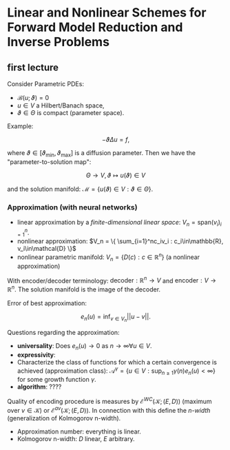 # Linear and Nonlinear Schemes for Forward Model Reduction and Inverse Problems 

## first lecture

Consider Parametric PDEs: 
- $\mathcal{B}(u;\vartheta) = 0$
- $u\in{}V$ a Hilbert/Banach space, 
- $\vartheta\in\Theta$ is compact (parameter space).

Example: 

$$ -\vartheta\Delta{}u = f, $$

where $\vartheta\in[\vartheta_\mathrm{min}, \vartheta_\mathrm{max}]$ is a diffusion parameter. Then we have the "parameter-to-solution map":

$$ \Theta \to V, \vartheta \mapsto u(\vartheta)\in{}V $$ 

and the solution manifold: $\mathcal{M} = \{ u(\vartheta)\in{}V:\vartheta\in\Theta \}$.

### Approximation (with neural networks)

- linear approximation by a *finite-dimensional linear space*: $V_n = \mathrm{span}(v_i)_{i=1}^n$. 
- nonlinear approximation: $V_n = \{ \sum_{i=1}^nc_iv_i : c_i\in\mathbb{R}, v_i\in\mathcal{D} \}$
- nonlinear parametric manifold: $V_n = \{ D(c): c\in\mathbb{R}^n \}$ (a nonlinear approximation)

With encoder/decoder terminology: 
$\mathrm{decoder}: \mathbb{R}^n\to{}V$ and $\mathrm{encoder}: V\to\mathbb{R}^n$. The solution manifold is the image of the decoder.

Error of best approximation: 

$$ 
e_n(u) = \mathrm{inf}_{v\in{}V_n}|| u - v ||.
$$

Questions regarding the approximation: 
- **universality**: Does $e_n(u) \to 0$ as $n\to\infty \forall u\in{}V$.
- **expressivity**: 
- Characterize the class of functions for which a certain convergence is achieved (approximation class): $\mathcal{A}^\gamma = \{ u\in{}V: \mathrm{sup}_{n\geq{}1}\gamma(n)e_n(u) < \infty \}$ for some growth function $\gamma$. 
- **algorithm**: ????

Quality of encoding procedure is measures by $\mathcal{E}^{WC}(\mathcal{K};(E,D))$ (maximum over $v\in\mathcal{K}$) or $\mathcal{E}^{av}(\mathcal{K};(E,D))$.
In connection with this define the *n-width* (generalization of Kolmogorov n-width).

- Approximation number: everything is linear.
- Kolmogorov n-width: $D$ linear, $E$ arbitrary. 
